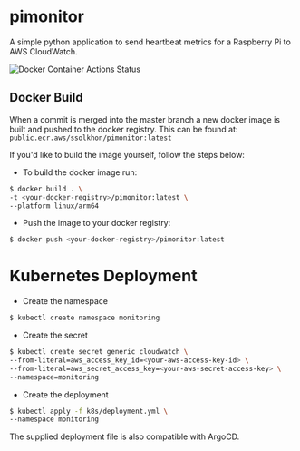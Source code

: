 # pimonitor

A simple python application to send heartbeat metrics for a Raspberry Pi to
AWS CloudWatch.

![Docker Container Actions Status](https://github.com/ssolkhon/pimonitor/actions/workflows/publish-docker-container.yml/badge.svg)

## Docker Build

When a commit is merged into the master branch a new docker image is built and
pushed to the docker registry. This can be found at:
`public.ecr.aws/ssolkhon/pimonitor:latest`

If you'd like to build the image yourself, follow the steps below:

- To build the docker image run:

```bash
$ docker build . \
-t <your-docker-registry>/pimonitor:latest \
--platform linux/arm64
```

- Push the image to your docker registry:

```bash
$ docker push <your-docker-registry>/pimonitor:latest
```

# Kubernetes Deployment

- Create the namespace

```bash
$ kubectl create namespace monitoring
```

- Create the secret

```bash
$ kubectl create secret generic cloudwatch \
--from-literal=aws_access_key_id=<your-aws-access-key-id> \
--from-literal=aws_secret_access_key=<your-aws-secret-access-key> \
--namespace=monitoring
```

- Create the deployment

```bash
$ kubectl apply -f k8s/deployment.yml \
--namespace monitoring
```

The supplied deployment file is also compatible with ArgoCD.
